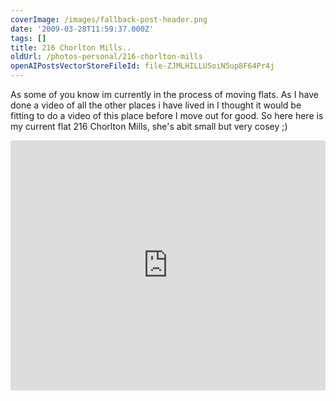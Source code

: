 ```yaml
---
coverImage: /images/fallback-post-header.png
date: '2009-03-28T11:59:37.000Z'
tags: []
title: 216 Chorlton Mills..
oldUrl: /photos-personal/216-chorlton-mills
openAIPostsVectorStoreFileId: file-ZJMLHILLUSoiN5up8F64Pr4j
---
```


As some of you know im currently in the process of moving flats. As I have done a video of all the other places i have lived in I thought it would be fitting to do a video of this place before I move out for good. So here here is my current flat 216 Chorlton Mills, she's abit small but very cosey ;)<!-- more -->

<iframe width="100%" height="400" src="https://www.youtube.com/embed/PcR8hLX1Lak" frameborder="0" allow="accelerometer; autoplay; clipboard-write; encrypted-media; gyroscope; picture-in-picture" allowfullscreen></iframe>
